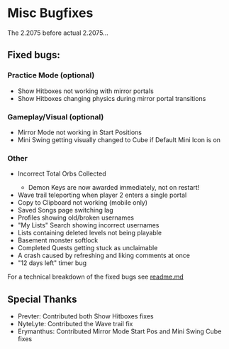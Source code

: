 # Misc Bugfixes
The 2.2075 before actual 2.2075...

## Fixed bugs:
### Practice Mode (optional)
- <cj>Show Hitboxes</c> not working with <co>mirror portals</c>
- <cj>Show Hitboxes</c> changing <cl>physics</c> during <co>mirror portal transitions</c>
### Gameplay/Visual (optional)
- <cj>Mirror Mode</c> not working in <co>Start Positions</c>
- <cj>Mini Swing</c> getting visually changed to <cr>Cube</c> if <co>Default Mini Icon</c> is on
### Other
- <cr>Incorrect</c> <cj>Total Orbs Collected</c>
  - <co>Demon Keys</c> are now awarded <cg>immediately</c>, not on restart!
- <cj>Wave trail</c> <cr>teleporting</c> when <co>player 2</c> enters a single portal
- <cj>Copy to Clipboard</c> not working (mobile only)
- <cj>Saved Songs</c> page switching <cr>lag</c>
- <cj>Profiles</c> showing <cr>old/broken</c> usernames
- <cj>"My Lists" Search</c> showing <cr>incorrect usernames</c>
- <cj>Lists</c> containing <cr>deleted levels</c> not being playable
- <cj>Basement monster</c> <cr>softlock</c>
- <cj>Completed Quests</c> getting stuck as <cr>unclaimable</c>
- A <cr>crash</c> caused by <cj>refreshing and liking</c> <co>comments</c> at once
- <cr>"12 days left"</c> timer bug

For a technical breakdown of the fixed bugs see [readme.md](https://github.com/Cvolton/miscbugfixes-geode/blob/master/README.md)

## Special Thanks
- Prevter: Contributed both Show Hitboxes fixes
- NyteLyte: Contributed the Wave trail fix
- Erymanthus: Contributed Mirror Mode Start Pos and Mini Swing Cube fixes